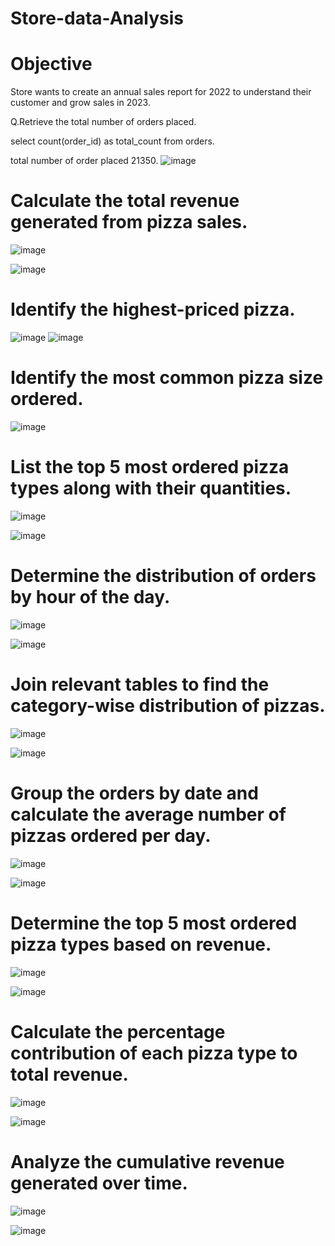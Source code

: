# Store-data-Analysis

# Objective 
Store wants to create an annual sales report for 2022 to understand their customer and grow sales in 2023.

Q.Retrieve the total number of orders placed.

select  count(order_id) as total_count from orders.

total number of order placed 21350.
![image](https://github.com/user-attachments/assets/3e31e9aa-9e04-47fc-886a-159d3154c6a2)

# Calculate the total revenue generated from pizza sales.

![image](https://github.com/user-attachments/assets/f6f8d7f6-a123-4e82-95e0-6f175f1dd7f2)

![image](https://github.com/user-attachments/assets/0f4ffed9-6423-493e-8f8d-2ff97236c217)

# Identify the highest-priced pizza.
![image](https://github.com/user-attachments/assets/03e46e3b-636c-4f3c-beb8-f94c50f88ae9)
![image](https://github.com/user-attachments/assets/0b6fa78c-2fbb-4497-a74e-4bb6a7abe628)

# Identify the most common pizza size ordered.
![image](https://github.com/user-attachments/assets/592a8add-3e44-4c32-ac2f-620834a29f4b)



# List the top 5 most ordered pizza types along with their quantities.

![image](https://github.com/user-attachments/assets/8cb11ff0-5f76-4a94-9e25-7980a507eb88)

![image](https://github.com/user-attachments/assets/472593ed-0d93-4822-b188-ce4e8255afd2)

# Determine the distribution of orders by hour of the day.

![image](https://github.com/user-attachments/assets/d92edbc4-ff6d-46fb-a3d5-30860bd97fd1)

![image](https://github.com/user-attachments/assets/81ca8c6b-c8bf-42df-90e4-c2c6f6a67ac9)

# Join relevant tables to find the category-wise distribution of pizzas.

![image](https://github.com/user-attachments/assets/f16f0d57-ca65-4eee-9d0f-99654da86acd)

![image](https://github.com/user-attachments/assets/2715c6b8-5e5b-471a-a20c-41b7340964d8)

# Group the orders by date and calculate the average number of pizzas ordered per day.

![image](https://github.com/user-attachments/assets/1f60ac67-beba-429c-875c-bb1144e01b9f)

![image](https://github.com/user-attachments/assets/a4d2e09f-096b-4019-8ced-65bcaa75a87b)


# Determine the top 5 most ordered pizza types based on revenue.

![image](https://github.com/user-attachments/assets/2df7f0cd-c06a-42da-b783-ac1131149ba3)

![image](https://github.com/user-attachments/assets/64add375-9688-4110-9081-07825be14bc2)

# Calculate the percentage contribution of each pizza type to total revenue.

![image](https://github.com/user-attachments/assets/a04ed418-bb01-416d-b77c-5d462eb995a8)

![image](https://github.com/user-attachments/assets/186b6480-78f0-4ccb-82f4-de97ae719b2e)

# Analyze the cumulative revenue generated over time.

![image](https://github.com/user-attachments/assets/4151e7e5-e9ae-421e-8572-69084aca244a)

![image](https://github.com/user-attachments/assets/f4c17cce-e9f5-4344-b7af-a65c1c5ca005)













